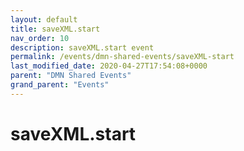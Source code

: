 ```yaml
---
layout: default
title: saveXML.start 
nav_order: 10
description: saveXML.start event
permalink: /events/dmn-shared-events/saveXML-start
last_modified_date: 2020-04-27T17:54:08+0000
parent: "DMN Shared Events"
grand_parent: "Events"
---
```


# saveXML.start
